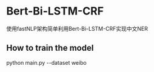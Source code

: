 # Bert-Bi-LSTM-CRF
使用fastNLP架构简单利用Bert-Bi-LSTM-CRF实现中文NER
## How to train the model
python main.py --dataset weibo
